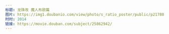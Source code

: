```yaml
---
标题: 龙珠改 魔人布欧篇
图片: https://img1.doubanio.com/view/photo/s_ratio_poster/public/p2178020770.jpg
时时: 2014
链接: https://movie.douban.com/subject/25862942/
---
```

